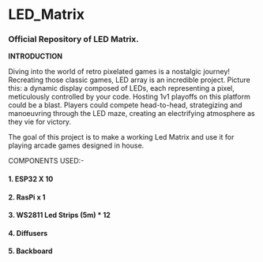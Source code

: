 # LED_Matrix

### Official Repository of LED Matrix.
  
**INTRODUCTION**
  
Diving into the world of retro pixelated games is a nostalgic journey! Recreating those classic games, LED array is an incredible project. Picture this: a dynamic display composed of LEDs, each representing a pixel, meticulously controlled by your code. 
Hosting 1v1 playoffs on this platform could be a blast. Players could compete head-to-head, strategizing and manoeuvring through the LED maze, creating an electrifying atmosphere as they vie for victory.

The goal of this project is to make a working Led Matrix and use it for playing arcade games designed in house.

COMPONENTS USED:-
#### 1. ESP32 X 10
#### 2. RasPi x 1
#### 3. WS2811 Led Strips (5m) * 12
#### 4. Diffusers
#### 5. Backboard



